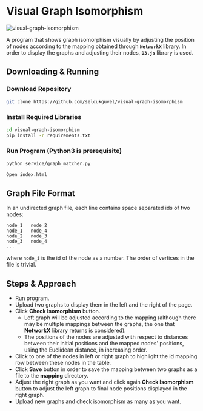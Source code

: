 # Visual Graph Isomorphism

![visual-graph-isomorphism](https://user-images.githubusercontent.com/22414712/74593626-370cc680-503e-11ea-9d7f-36b58eda8e04.gif)

A program that shows graph isomorphism visually by adjusting the position of nodes according to the mapping obtained through **`NetworkX`** library. In order to display the graphs and adjusting their nodes, **`D3.js`** library is used.

## Downloading & Running

### Download Repository

```bash 
git clone https://github.com/selcukguvel/visual-graph-isomorphism
```

### Install Required Libraries

```bash  
cd visual-graph-isomorphism
pip install -r requirements.txt
```

### Run Program (Python3 is prerequisite)

```bash   
python service/graph_matcher.py
```
```bash   
Open index.html
```

## Graph File Format

In an undirected graph file, each line contains space separated ids of two nodes:
```
node_1   node_2
node_1   node_4
node_2   node_3
node_3   node_4
...
```
where `node_i` is the id of the node as a number. The order of vertices in the file is trivial.

## Steps & Approach

- Run program.
- Upload two graphs to display them in the left and the right of the page.
- Click **Check Isomorphism** button.
  - Left graph will be adjusted according to the mapping (although there may be multiple mappings between the graphs, the one that **NetworkX** library returns is considered).
  - The positions of the nodes are adjusted with respect to distances between their initial positions and the mapped nodes' positions, using the Euclidean distance, in increasing order.
- Click to one of the nodes in left or right graph to highlight the id mapping row between these nodes in the table.
- Click **Save** button in order to save the mapping between two graphs as a file to the **mapping** directory.
- Adjust the right graph as you want and click again **Check Isomorphism** button to adjust the left graph to final node positions displayed in the right graph.
- Upload new graphs and check isomorphism as many as you want. 
